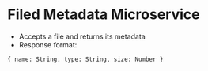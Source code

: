 # Filed Metadata Microservice
* Accepts a file and returns its metadata
* Response format:
```
{ name: String, type: String, size: Number }